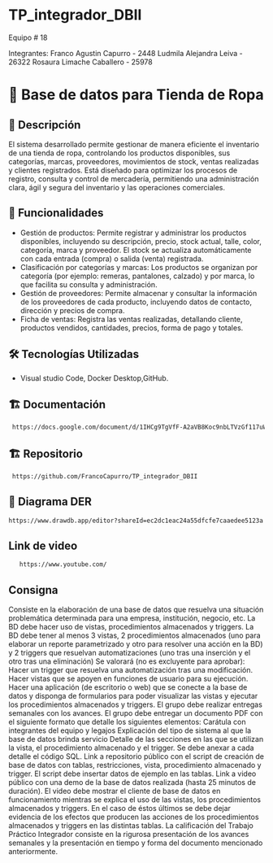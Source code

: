 # TP_integrador_DBII

Equipo # 18

Integrantes:
Franco Agustin Capurro - 2448
Ludmila Alejandra Leiva - 26322
Rosaura Limache Caballero - 25978


# 📌 Base de datos para Tienda de Ropa

## 📖 Descripción
El sistema desarrollado permite gestionar de manera eficiente el inventario de una tienda de ropa, controlando los productos disponibles, sus categorías, marcas, proveedores, movimientos de stock, ventas realizadas y clientes registrados. Está diseñado para optimizar los procesos de registro, consulta y control de mercadería, permitiendo una administración clara, ágil y segura del inventario y las operaciones comerciales.

## 🚀 Funcionalidades

- Gestión de productos: Permite registrar y administrar los productos disponibles, incluyendo su descripción, precio, stock actual, talle, color, categoría, marca y proveedor. El stock se actualiza automáticamente con cada entrada (compra) o salida (venta) registrada.
- Clasificación por categorías y marcas: Los productos se organizan por categoría (por ejemplo: remeras, pantalones, calzado) y por marca, lo que facilita su consulta y administración.
- Gestión de proveedores: Permite almacenar y consultar la información de los proveedores de cada producto, incluyendo datos de contacto, dirección y precios de compra.
- Ficha de ventas: Registra las ventas realizadas, detallando cliente, productos vendidos, cantidades, precios, forma de pago y totales.

## 🛠️ Tecnologías Utilizadas
- Visual studio Code, Docker Desktop,GitHub.
## 🏗️ Documentación
   ```bash
    https://docs.google.com/document/d/1IHCg9TgVfF-A2aVB8Koc9nbLTVzGf117uW_OHL2q-1A/edit?tab=t.0
   ```

## 🏗️  Repositorio
   ```bash
    https://github.com/FrancoCapurro/TP_integrador_DBII
   ```

## 🔄 Diagrama DER
 ```bash
https://www.drawdb.app/editor?shareId=ec2dc1eac24a55dfcfe7caaedee5123a
```
## Link de video
 ```bash
    https://www.youtube.com/
```



## Consigna
Consiste en la elaboración de una base de datos que resuelva una situación problemática determinada para una empresa, institución, negocio, etc.
La BD debe hacer uso de vistas, procedimientos almacenados y triggers.
La BD debe tener al menos 3 vistas, 2 procedimientos almacenados (uno para elaborar un reporte parametrizado y otro para resolver una acción en la BD) y 2 triggers que resuelvan automatizaciones (uno tras una inserción y el otro tras una eliminación)
Se valorará (no es excluyente para aprobar):
Hacer un trigger que resuelva una automatización tras una modificación.
Hacer vistas que se apoyen en funciones de usuario para su ejecución.
Hacer una aplicación (de escritorio o web) que se conecte a la base de datos y disponga de formularios para poder visualizar las vistas y ejecutar los procedimientos almacenados y triggers.
El grupo debe realizar entregas semanales con los avances.
El grupo debe entregar un documento PDF con el siguiente formato que detalle los siguientes elementos:
Carátula con integrantes del equipo y legajos
Explicación del tipo de sistema al que la base de datos brinda servicio
Detalle de las secciones en las que se utilizan la vista, el procedimiento almacenado y el trigger. Se debe anexar a cada detalle el código SQL.
Link a repositorio público con el script de creación de base de datos con tablas, restricciones, vista, procedimiento almacenado y trigger. El script debe insertar datos de ejemplo en las tablas.
Link a video público con una demo de la base de datos realizada (hasta 25 minutos de duración). El video debe mostrar el cliente de base de datos en funcionamiento mientras se explica el uso de las vistas, los procedimientos almacenados y triggers. En el caso de éstos últimos se debe dejar evidencia de los efectos que producen las acciones de los procedimientos almacenados y triggers en las distintas tablas.
La calificación del Trabajo Práctico Integrador consiste en la rigurosa presentación de los avances semanales y la presentación en tiempo y forma del documento mencionado anteriormente.
